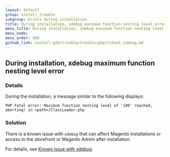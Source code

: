 ```yaml
---
layout: default 
group: install_trouble
subgroup: Errors during installation
title: During installation, xdebug maximum function nesting level error
menu_title: During installation, xdebug maximum function nesting level error
menu_node: 
menu_order: 500
github_link: install-gde/trouble/trouble/php/tshoot_xdebug.md
---
```


<h2 id="install-trouble-xdebug">During installation, xdebug maximum function nesting level error</h2>

### Details

During the installation, a  message similar to the following displays: 

	PHP Fatal error: Maximum function nesting level of '100' reached, aborting! in <path>/ClassLoader.php

### Solution

<p>There is a known issue with <code>xdebug</code> that can affect Magento installations or access to the storefront or Magento Admin after installation.</p>
<p>For details, see <a href="{{ site.gdeurl }}release-notes/known-issues.html#known-devbeta-xdebug">Known issue with xdebug</a>.

